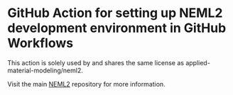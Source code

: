 # GitHub Action for setting up NEML2 development environment in GitHub Workflows

This action is solely used by and shares the same license as applied-material-modeling/neml2.

Visit the main [NEML2](https://github.com/applied-material-modeling/neml2) repository for more information.
